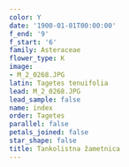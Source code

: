 ```yaml
---
color: Y
date: '1900-01-01T00:00:00'
f_end: '9'
f_start: '6'
family: Asteraceae
flower_type: K
image:
- M_2_0268.JPG
latin: Tagetes tenuifolia
lead: M_2_0268.JPG
lead_sample: false
name: index
order: Tagetes
parallel: false
petals_joined: false
star_shape: false
title: Tankolistna žametnica
---
```


